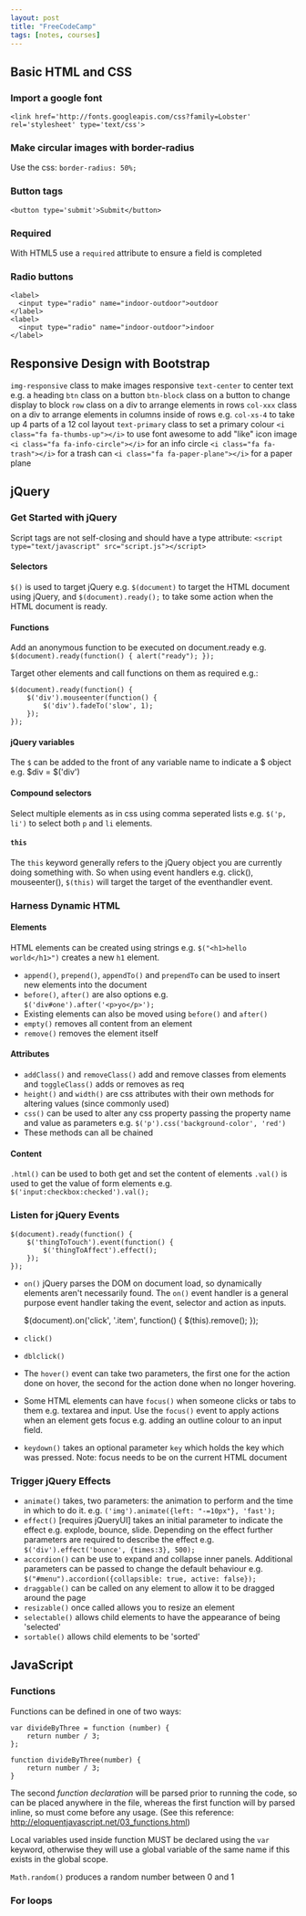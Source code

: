 ```yaml
---
layout: post
title: "FreeCodeCamp"
tags: [notes, courses]
---
```

## Basic HTML and CSS

### Import a google font 

    <link href='http://fonts.googleapis.com/css?family=Lobster' rel='stylesheet' type='text/css'>

### Make circular images with border-radius

Use the css: `border-radius: 50%;`

### Button tags

    <button type='submit'>Submit</button>

### Required

With HTML5 use a `required` attribute to ensure a field is completed

### Radio buttons

    <label>
      <input type="radio" name="indoor-outdoor">outdoor
    </label>
    <label>
      <input type="radio" name="indoor-outdoor">indoor
    </label>

## Responsive Design with Bootstrap

`img-responsive` class to make images responsive
`text-center` to center text e.g. a heading
`btn` class on a button
`btn-block` class on a button to change display to block
`row` class on a div to arrange elements in rows
`col-xxx` class on a div to arrange elements in columns inside of rows e.g. `col-xs-4` to take up 4 parts of a 12 col layout
`text-primary` class to set a primary colour
`<i class="fa fa-thumbs-up"></i>` to use font awesome to add "like" icon image
`<i class="fa fa-info-circle"></i>` for an info circle
`<i class="fa fa-trash"></i>` for a trash can
`<i class="fa fa-paper-plane"></i>` for a paper plane

## jQuery

### Get Started with jQuery

Script tags are not self-closing and should have a type attribute: `<script type="text/javascript" src="script.js"></script>`

#### Selectors

`$()` is used to target jQuery e.g. `$(document)` to target the HTML document using jQuery, and `$(document).ready();` to take some action when the HTML document is ready. 

#### Functions

Add an anonymous function to be executed on document.ready e.g. `$(document).ready(function() { alert("ready"); });`

Target other elements and call functions on them as required e.g.:

    $(document).ready(function() {
        $('div').mouseenter(function() {
            $('div').fadeTo('slow', 1); 
        });
    });

#### jQuery variables

The `$` can be added to the front of any variable name to indicate a $ object e.g. $div = $('div')

#### Compound selectors

Select multiple elements as in css using comma seperated lists e.g. `$('p, li')` to select both `p` and `li` elements.

#### `this`

The `this` keyword generally refers to the jQuery object you are currently doing something with. So when using event handlers e.g. click(), mouseenter(), `$(this)` will target the target of the eventhandler event.

### Harness Dynamic HTML

#### Elements

HTML elements can be created using strings e.g. `$("<h1>hello world</h1>")` creates a new `h1` element.

* `append()`, `prepend()`, `appendTo()` and `prependTo` can be used to insert new elements into the document
* `before()`, `after()` are also options e.g. `$('div#one').after('<p>yo</p>');`
* Existing elements can also be moved using `before()` and `after()`
* `empty()` removes all content from an element
* `remove()` removes the element itself

#### Attributes

* `addClass()` and `removeClass()` add and remove classes from elements and `toggleClass()` adds or removes as req
* `height()` and `width()` are css attributes with their own methods for altering values (since commonly used)
* `css()` can be used to alter any css property passing the property name and value as parameters e.g. `$('p').css('background-color', 'red')`
* These methods can all be chained

#### Content

`.html()` can be used to both get and set the content of elements
`.val()` is used to get the value of form elements e.g. `$('input:checkbox:checked').val();`

### Listen for jQuery Events

    $(document).ready(function() {
        $('thingToTouch').event(function() {
            $('thingToAffect').effect();
        });
    });

* `on()` jQuery parses the DOM on document load, so dynamically elements aren't necessarily found. The `on()` event handler is a general purpose event handler taking the event, selector and action as inputs.

    $(document).on('click', '.item', function() {
        $(this).remove();
    });

* `click()`
* `dblclick()`
* The `hover()` event can take two parameters, the first one for the action done on hover, the second for the action done when no longer hovering.
* Some HTML elements can have `focus()` when someone clicks or tabs to them e.g. textarea and input. Use the `focus()` event to apply actions when an element gets focus e.g. adding an outline colour to an input field.
* `keydown()` takes an optional parameter `key` which holds the key which was pressed. Note: focus needs to be on the current HTML document

### Trigger jQuery Effects

* `animate()` takes, two parameters: the animation to perform and the time in which to do it.
e.g. `('img').animate({left: "-=10px"}, 'fast');`
* `effect()` [requires jQueryUI] takes an initial parameter to indicate the effect e.g. explode, bounce, slide. Depending on the effect further parameters are required to describe the effect e.g. `$('div').effect('bounce', {times:3}, 500);` 
* `accordion()` can be use to expand and collapse inner panels. Additional parameters can be passed to change the default behaviour e.g. `$("#menu").accordion({collapsible: true, active: false});`
* `draggable()` can be called on any element to allow it to be dragged around the page
* `resizable()` once called allows you to resize an element
* `selectable()` allows child elements to have the appearance of being 'selected'
* `sortable()` allows child elements to be 'sorted'

## JavaScript

### Functions

Functions can be defined in one of two ways:

    var divideByThree = function (number) {
        return number / 3;
    };

    function divideByThree(number) {
        return number / 3;
    }

The second _function declaration_ will be parsed prior to running the code, so can be placed anywhere in the file, whereas the first function will by parsed inline, so must come before any usage. (See this reference: <http://eloquentjavascript.net/03_functions.html>)

Local variables used inside function MUST be declared using the `var` keyword, otherwise they will use a global variable of the same name if this exists in the global scope.

`Math.random()` produces a random number between 0 and 1

### For loops


